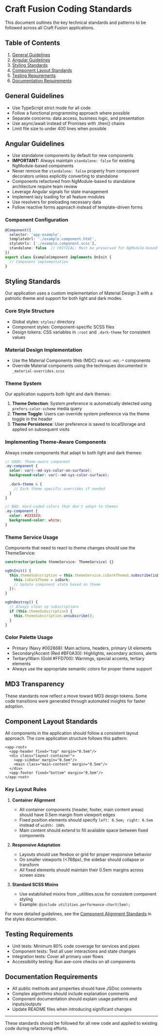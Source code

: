 # Craft Fusion Coding Standards

This document outlines the key technical standards and patterns to be followed across all Craft Fusion applications.

## Table of Contents

1. [General Guidelines](#general-guidelines)
2. [Angular Guidelines](#angular-guidelines)
3. [Styling Standards](#styling-standards)
4. [Component Layout Standards](#component-layout-standards)
5. [Testing Requirements](#testing-requirements)
6. [Documentation Requirements](#documentation-requirements)

## General Guidelines

- Use TypeScript strict mode for all code
- Follow a functional programming approach where possible
- Separate concerns: data access, business logic, and presentation
- Use async/await instead of Promises with .then() chains
- Limit file size to under 400 lines when possible

## Angular Guidelines

- Use standalone components by default for new components
- **IMPORTANT:** Always maintain `standalone: false` for existing NgModule-based components 
- Never remove the `standalone: false` property from component decorators unless explicitly converting to standalone
- Components refactored from NgModule-based to standalone architecture require team review
- Leverage Angular signals for state management
- Implement lazy loading for all feature modules
- Use resolvers for preloading necessary data
- Follow reactive forms approach instead of template-driven forms

### Component Configuration

```typescript
@Component({
  selector: 'app-example',
  templateUrl: './example.component.html',
  styleUrls: ['./example.component.scss'],
  standalone: false  // CRITICAL: Must be preserved for NgModule-based components
})
export class ExampleComponent implements OnInit {
  // Component implementation
}
```

## Styling Standards

Our application uses a custom implementation of Material Design 3 with a patriotic theme and support for both light and dark modes.

### Core Style Structure

- Global styles: `styles/` directory
- Component styles: Component-specific SCSS files
- Design tokens: CSS variables in `:root` and `.dark-theme` for consistent values

### Material Design Implementation

- Use the Material Components Web (MDC) via `mat-mdc-*` components
- Override Material components using the techniques documented in `_material-overrides.scss`

### Theme System

Our application supports both light and dark themes:

1. **Theme Detection**: System preference is automatically detected using `prefers-color-scheme` media query
2. **Theme Toggle**: Users can override system preference via the theme toggle in the header
3. **Theme Persistence**: User preference is saved to localStorage and applied on subsequent visits

### Implementing Theme-Aware Components

Always create components that adapt to both light and dark themes:

```scss
// GOOD: Theme-aware component
.my-component {
  color: var(--md-sys-color-on-surface);
  background-color: var(--md-sys-color-surface);
  
  .dark-theme & {
    // Dark theme specific overrides if needed
  }
}

// BAD: Hard-coded colors that don't adapt to themes
.my-component {
  color: #333333;
  background-color: white;
}
```

### Theme Service Usage

Components that need to react to theme changes should use the ThemeService:

```typescript
constructor(private themeService: ThemeService) {}

ngOnInit() {
  this.themeSubscription = this.themeService.isDarkTheme$.subscribe(isDark => {
    this.isDarkTheme = isDark;
    // Update component state based on theme
  });
}

ngOnDestroy() {
  // Always clean up subscriptions
  if (this.themeSubscription) {
    this.themeSubscription.unsubscribe();
  }
}
```

### Color Palette Usage

- Primary (Navy #002868): Main actions, headers, primary UI elements
- Secondary/Accent (Red #BF0A30): Highlights, secondary actions, alerts
- Tertiary/Warn (Gold #FFD700): Warnings, special accents, tertiary elements
- Always use the appropriate semantic colors for proper theme support

## MD3 Transparency
These standards now reflect a move toward MD3 design tokens. Some code transitions were generated through automated insights for faster adoption.

## Component Layout Standards

All components in the application should follow a consistent layout approach. The core application structure follows this pattern:

```
<app-root>
  <app-header fixed="top" margin="0.5em"/>
  <div class="layout-container">
    <app-sidebar margin="0.5em"/>
    <main class="main-content" margin="0.5em"/>
  </div>
  <app-footer fixed="bottom" margin="0.5em"/> 
</app-root>
```

### Key Layout Rules

1. **Container Alignment**
   - All container components (header, footer, main content areas) should have 0.5em margin from viewport edges
   - Fixed position elements should specify `left: 0.5em; right: 0.5em` instead of `width: 100%`
   - Main content should extend to fill available space between fixed components

2. **Responsive Adaptation**
   - Layouts should use flexbox or grid for proper responsive behavior
   - On smaller viewports (<768px), the sidebar should collapse or transform
   - All fixed elements should maintain their 0.5em margins across screen sizes

3. **Standard SCSS Mixins**
   - Use established mixins from _utilities.scss for consistent component styling
   - Example: `@include utilities.performance-chart(5em);`

For more detailed guidelines, see the [Component Alignment Standards](apps/craft-web/src/styles/README.md#component-alignment-standards) in the styles documentation.

## Testing Requirements

- Unit tests: Minimum 80% code coverage for services and pipes
- Component tests: Test all user interactions and state changes
- Integration tests: Cover all primary user flows
- Accessibility testing: Run axe-core checks on all components

## Documentation Requirements

- All public methods and properties should have JSDoc comments
- Complex algorithms should include explanation comments
- Component documentation should explain usage patterns and inputs/outputs
- Update README files when introducing significant changes

---

These standards should be followed for all new code and applied to existing code during refactoring efforts.
